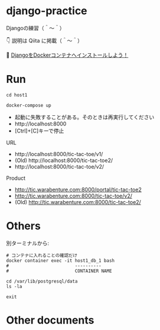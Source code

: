 # django-practice

Djangoの練習（＾～＾）  

👇 説明は Qiita に掲載（＾～＾）  

📖 [DjangoをDockerコンテナへインストールしよう！](https://qiita.com/muzudho1/items/eb0df0ea604e1fd9cdae)  

# Run

```shell
cd host1

docker-compose up
```

* 起動に失敗することがある。そのときは再実行してください
* http://localhost:8000
* [Ctrl]+[C]キーで停止

URL

* http://localhost:8000/tic-tac-toe/v1/
* (Old) http://localhost:8000/tic-tac-toe2/
* http://localhost:8000/tic-tac-toe/v2/

Product

* http://tic.warabenture.com:8000/portal/tic-tac-toe2
* http://tic.warabenture.com:8000/tic-tac-toe/v2/
* (Old) http://tic.warabenture.com:8000/tic-tac-toe2/

# Others

別ターミナルから:  

```shell
# コンテナに入れることの確認だけ
docker container exec -it host1_db_1 bash
#                         ----------
#                         CONTAINER NAME

cd /var/lib/postgresql/data
ls -la

exit
```

# Other documents
